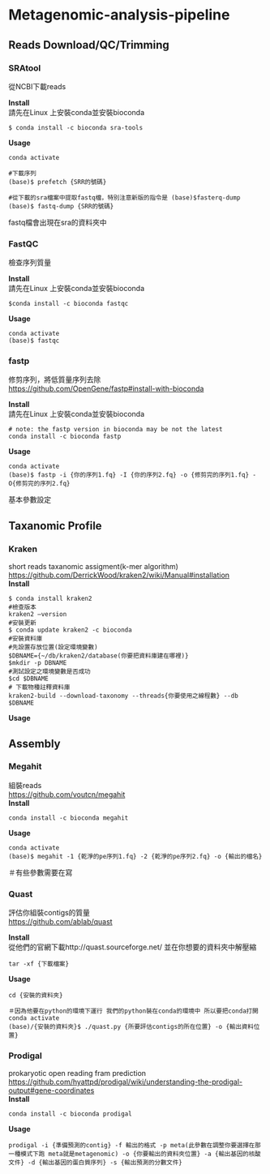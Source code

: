 # Metagenomic-analysis-pipeline 

## Reads Download/QC/Trimming

### SRAtool
從NCBI下載reads

**Install**  
請先在Linux 上安裝conda並安裝bioconda  
```
$ conda install -c bioconda sra-tools
```  

**Usage**  
```
conda activate

#下載序列
(base)$ prefetch {SRR的號碼}  

#從下載的sra檔案中提取fastq檔，特別注意新版的指令是 (base)$fasterq-dump
(base)$ fastq-dump {SRR的號碼} 
``` 
fastq檔會出現在sra的資料夾中

### FastQC
檢查序列質量

**Install**  
請先在Linux 上安裝conda並安裝bioconda  
```
$conda install -c bioconda fastqc
```  

**Usage**  
```
conda activate
(base)$ fastqc
```

### fastp
修剪序列，將低質量序列去除  
https://github.com/OpenGene/fastp#install-with-bioconda

**Install**   
請先在Linux 上安裝conda並安裝bioconda  
```
# note: the fastp version in bioconda may be not the latest
conda install -c bioconda fastp
```  

**Usage**  
```
conda activate
(base)$ fastp -i {你的序列1.fq} -I {你的序列2.fq} -o {修剪完的序列1.fq} -O{修剪完的序列2.fq}
```
基本參數設定

## Taxanomic Profile
### Kraken
short reads taxanomic assigment(k-mer algorithm)  
https://github.com/DerrickWood/kraken2/wiki/Manual#installation  
**Install**  
```
$ conda install kraken2
#檢查版本
kraken2 –version
#安裝更新
$ conda update kraken2 -c bioconda
#安裝資料庫
#先設置存放位置(設定環境變數)
$DBNAME={~/db/kraken2/database(你要把資料庫建在哪裡)}
$mkdir -p DBNAME
#測試設定之環境變數是否成功
$cd $DBNAME
# 下載物種註釋資料庫
kraken2-build --download-taxonomy --threads{你要使用之線程數} --db $DBNAME
```
**Usage**  

## Assembly
### Megahit
組裝reads  
https://github.com/voutcn/megahit  
**Install**  
```
conda install -c bioconda megahit
```   
**Usage**  
```
conda activate
(base)$ megahit -1 {乾淨的pe序列1.fq} -2 {乾淨的pe序列2.fq} -o {輸出的檔名} 
```   
＃有些參數需要在寫  

### Quast
評估你組裝contigs的質量  
https://github.com/ablab/quast  

**Install**  
從他們的官網下載http://quast.sourceforge.net/ 並在你想要的資料夾中解壓縮  
```
tar -xf {下載檔案}
```

**Usage**  
```
cd {安裝的資料夾}

＃因為他要在python的環境下運行 我們的python裝在conda的環境中 所以要把conda打開
conda activate
(base)/{安裝的資料夾}$ ./quast.py {所要評估contigs的所在位置} -o {輸出資料位置}
```


### Prodigal
prokaryotic open reading fram prediction  
https://github.com/hyattpd/prodigal/wiki/understanding-the-prodigal-output#gene-coordinates    
**Install**    
```
conda install -c bioconda prodigal
```  
**Usage**   
```
prodigal -i {準備預測的contig} -f 輸出的格式 -p meta(此參數在調整你要選擇在那一種模式下跑 meta就是metagenomic) -o {你要輸出的資料夾位置} -a {輸出基因的核酸文件} -d {輸出基因的蛋白質序列} -s {輸出預測的分數文件}
```

